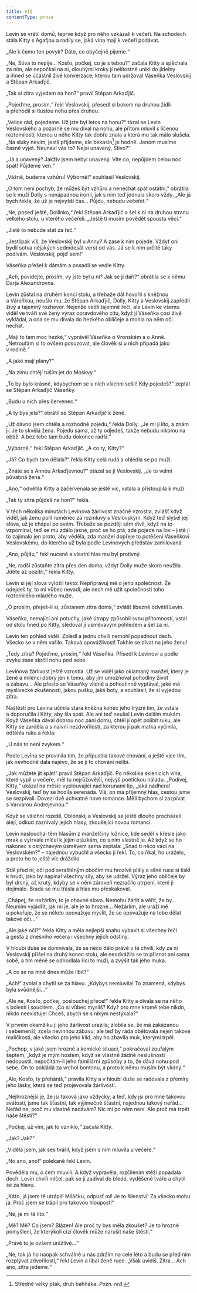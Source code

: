 ```yaml
---
title: VII
contentType: prose
---
```


Levin se vrátil domů, teprve když pro něho vzkázali k večeři. Na schodech stála Kitty s Agafjou a radily se, jaká vína mají k večeři podávat.

„Ale k čemu ten povyk? Dáte, co obyčejně pijeme.“

„Ne, Stiva to nepije… Kosťo, počkej, co je s tebou?“ začala Kitty a spěchala za ním, ale nepočkal na ni, dlouhými kroky jí nelítostně unikl do jídelny a ihned se účastnil živé konverzace, kterou tam udržoval Váseňka Veslovskij a Stěpan Arkaďjič.

„Tak si zítra vyjedem na hon?“ pravil Stěpan Arkaďjič.

„Pojeďme, prosím,“ řekl Veslovskij, přesedl si bokem na druhou židli a přehodil si tlustou nohu přes druhou.

„Velice rád, pojedeme. Už jste byl letos na honu?“ tázal se Levin Veslovského a pozorně se mu díval na nohu, ale přitom mluvil s líčenou roztomilostí, kterou u něho Kitty tak dobře znala a která mu tak málo slušela. „Na sluky nevím, jestli přijdeme, ale bekasin[^16] je hodně. Jenom musíme časně vyjet. Neunaví vás to? Nejsi unavený, Stivo?“

„Já a unavený? Jakživ jsem nebyl unavený. Víte co, nepůjdem celou noc spát! Půjdeme ven.“

„Vážně, budeme vzhůru! Výborně!“ souhlasil Veslovskij.

„O tom není pochyb, že můžeš být vzhůru a nenechat spát ostatní,“ obrátila se k muži Dolly s nenápadnou ironií, jak s ním teď jednala skoro vždy. „Ale já bych řekla, že už je nejvyšší čas… Půjdu, nebudu večeřet.“

„Ne, poseď ještě, Dollinko,“ řekl Stěpan Arkaďjič a šel k ní na druhou stranu velkého stolu, u kterého večeřeli. „Ještě ti musím povědět spoustu věcí.“

„Jistě to nebude stát za řeč.“

„Jestlipak víš, že Veslovskij byl u Anny? A zase k nim pojede. Vždyť oni bydlí sotva nějakých sedmdesát verst od vás. Já se k nim určitě taky podívám. Veslovskij, pojď sem!“

Váseňka přešel k dámám a posadil se vedle Kitty.

„Ach, povídejte, prosím, vy jste byl u ní? Jak se jí daří?“ obrátila se k němu Darja Alexandrovna.

Levin zůstal na druhém konci stolu, a třebaže dál hovořil s kněžnou a Váreňkou, neušlo mu, že Stěpan Arkaďjič, Dolly, Kitty a Veslovskij zapředli živý a tajemný rozhovor. Nejenže vedli tajemné řeči, ale Levin ke všemu viděl ve tváři své ženy výraz opravdového citu, když jí Váseňka cosi živě vykládal, a ona se mu dívala do hezkého obličeje a mohla na něm oči nechat.

„Mají to tam moc hezké,“ vyprávěl Váseňka o Vronském a o Anně. „Netroufám si to ovšem posuzovat, ale člověk si u nich připadá jako v rodině.“

„A jaké mají plány?“

„Na zimu chtějí tuším jet do Moskvy.“

„To by bylo krásné, kdybychom se u nich všichni sešli! Kdy pojedeš?“ zeptal se Stěpan Arkaďjič Váseňky.

„Budu u nich přes červenec.“

„A ty bys jela?“ obrátil se Stěpan Arkaďjič k ženě.

„Už dávno jsem chtěla a rozhodně pojedu,“ řekla Dolly. „Je mi jí líto, a znám ji. Je to skvělá žena. Pojedu sama, až ty odjedeš, takže nebudu nikomu na obtíž. A bez tebe tam budu dokonce radši.“

„Výborně,“ řekl Stěpan Arkaďjič. „A co ty, Kitty?“

„Já? Co bych tam dělala?“ řekla Kitty celá rudá a ohlédla se po muži.

„Znáte se s Annou Arkaďjevnou?“ otázal se jí Veslovskij. „Je to velmi půvabná žena.“

„Ano,“ odvětila Kitty a začervenala se ještě víc, vstala a přistoupila k muži.

„Tak ty zítra půjdeš na hon?“ řekla.

V těch několika minutách Levinova žárlivost značně vzrostla, zvlášť když viděl, jak ženu polil ruměnec za rozmluvy s Veslovským. Když teď slyšel její slova, už je chápal po svém. Třebaže se později sám divil, když na to vzpomínal, teď se mu zdálo jasné, proč se ho ptá, zda pojede na lov – jistě ji to zajímalo jen proto, aby věděla, zda manžel dopřeje to potěšení Váseňkovi Veslovskému, do kterého už byla podle Levinových představ zamilovaná.

„Ano, půjdu,“ řekl nuceně a vlastní hlas mu byl protivný.

„Ne, radši zůstaňte zítra přes den doma, vždyť Dolly muže skoro neužila. Jděte až pozítří,“ řekla Kitty.

Levin si její slova vyložil takto: Nepřipravuj mě o jeho společnost. Že odejdeš ty, to mi vůbec nevadí, ale nech mě užít společnosti toho roztomilého mladého muže.

„Ó prosím, přeješ-li si, zůstanem zítra doma,“ zvlášť líbezně odvětil Levin.

Váseňka, nemající ani potuchy, jaké útrapy způsobil svou přítomností, vstal od stolu hned po Kitty, sledoval ji usměvavým pohledem a šel za ní.

Levin ten pohled viděl. Zbledl a jednu chvíli nemohl popadnout dech. Všecko se v něm vařilo. Taková opovážlivost! Takhle se dívat na jeho ženu!

„Tedy zítra? Pojeďme, prosím,“ řekl Váseňka. Přisedl k Levinovi a podle zvyku zase skrčil nohu pod sebe.

Levinova žárlivost ještě vzrostla. Už se viděl jako oklamaný manžel, který je ženě a milenci dobrý jen k tomu, aby jim umožňoval pohodlný život a zábavu… Ale přesto se Váseňky vlídně a pohostinně vyptával, jaké má myslivecké zkušenosti, jakou pušku, jaké boty, a souhlasil, že si vyjedou zítra.

Naštěstí pro Levina učinila stará kněžna konec jeho trýzni tím, že vstala a doporučila i Kitty, aby šla spát. Ale ani teď neušel Levin dalším mukám. Když Váseňka dával dobrou noc paní domu, chtěl jí opět políbit ruku, ale Kitty se zarděla a s naivní nezdvořilostí, za kterou jí pak matka vyčinila, odtáhla ruku a řekla:

„U nás to není zvykem.“

Podle Levina se provinila tím, že připustila takové chování, a ještě více tím, jak nevhodně dala najevo, že se jí to chování nelíbí.

„Jak můžete jít spát!“ pravil Stěpan Arkaďjič. Po několika sklenicích vína, které vypil u večeře, měl tu nejrůžovější, nejvýš poetickou náladu. „Podívej, Kitty,“ ukázal na měsíc vyplouvající nad korunami lip, „jaká nádhera! Veslovskij, teď by se hodila serenáda. Víš, on má příjemný hlas, cestou jsme se sezpívali. Dovezl dvě úchvatné nové romance. Měli bychom si zazpívat s Varvarou Andrejevnou.“

  

Když se všichni rozešli, Oblonskij a Veslovskij se ještě dlouho procházeli alejí, odkud zaznívaly jejich hlasy, zkoušející novou romanci.

Levin naslouchal těm hlasům z manželčiny ložnice, kde seděl v křesle jako mrak a vytrvale mlčel k jejím otázkám, co s ním vlastně je. Až když se ho nakonec s ostýchavým úsměvem sama zeptala: „Snad ti něco vadí na Veslovském?“ – najednou vybuchl a všecko jí řekl. To, co říkal, ho uráželo, a proto ho to ještě víc dráždilo.

Stál před ní, oči pod svraštěným obočím mu hrozivě plály a silné ruce si tiskl k hrudi, jako by napínal všechny síly, aby se udržel. Výraz jeho obličeje by byl drsný, až krutý, kdyby se v něm zároveň nezračilo utrpení, které ji dojímalo. Brada se mu třásla a hlas mu přeskakoval.

„Chápej, že nežárlím, to je ohavné slovo. Nemohu žárlit a věřit, že by… Neumím vyjádřit, jak mi je, ale je to hrozné… Nežárlím, ale uráží mě a pokořuje, že se někdo opovažuje myslit, že se opovažuje na tebe dělat takové oči…“

„Ale jaké oči?“ řekla Kitty a měla nejlepší snahu vybavit si všechny řeči a gesta z dnešního večera i všechny jejich odstíny.

V hloubi duše se domnívala, že se něco dělo právě v té chvíli, kdy za ní Veslovskij přišel na druhý konec stolu, ale neodvážila se to přiznat ani sama sobě, a tím méně se odhodlala říci to muži, a zvýšit tak jeho muka.

„A co se na mně dnes může líbit?“

„Ach!“ zvolal a chytil se za hlavu. „Kdybys nemluvila! To znamená, kdybys byla svůdnější…“

„Ale ne, Kosťo, počkej, poslouchej přece!“ řekla Kitty a dívala se na něho s bolestí i soucitem. „Co si vůbec myslíš? Když pro mne kromě tebe nikdo, nikdo neexistuje! Chceš, abych se s nikým nestýkala?“

V prvním okamžiku ji jeho žárlivost urazila; zlobila se, že má zakázanou i sebemenší, zcela nevinnou zábavu; ale teď by ráda obětovala nejen takové maličkosti, ale všecko pro jeho klid, aby ho zbavila muk, kterými trpěl.

„Pochop, v jaké jsem hrozné a komické situaci,“ pokračoval zoufalým šeptem, „když je mým hostem, když se vlastně žádné neslušnosti nedopustil, nepočítám-li jeho familiární způsoby a to, že dává nohu pod sebe. On to pokládá za vrchol bontonu, a proto k němu musím být vlídný.“

„Ale, Kosťo, ty přeháníš,“ pravila Kitty a v hloubi duše se radovala z přemíry jeho lásky, která se teď projevovala žárlivostí.

„Nejhroznější je, že jsi taková jako vždycky, a teď, kdy jsi pro mne takovou svátostí, jsme tak šťastní, tak výjimečně šťastní, najednou takový neřád… Neřád ne, proč mu vlastně nadávám? Nic mi po něm není. Ale proč má trpět naše štěstí?“

„Počkej, už vím, jak to vzniklo,“ začala Kitty.

„Jak? Jak?“

„Viděla jsem, jak ses tvářil, když jsem s ním mluvila u večeře.“

„No ano, ano!“ polekaně řekl Levin.

Pověděla mu, o čem mluvili. A když vyprávěla, rozčilením stěží popadala dech. Levin chvíli mlčel, pak se jí zadíval do bledé, vyděšené tváře a chytil se za hlavu.

„Káťo, já jsem tě utrápil! Miláčku, odpusť mi! Je to šílenství! Za všecko mohu já. Proč jsem se trápil pro takovou hloupost!“

„Ne, je mi tě líto.“

„Mě? Mě? Co jsem? Blázen! Ale proč ty bys měla zkoušet? Je to hrozné pomyšlení, že kterýkoli cizí člověk může narušit naše štěstí.“

„Právě to je ovšem urážlivé…“

„Ne, tak já ho naopak schválně u nás zdržím na celé léto a budu se před ním rozplývat zdvořilostí,“ řekl Levin a líbal ženě ruce. „Však uvidíš. Zítra… Ach ano, zítra jedeme.“

  

[^16]: Středně velký pták, druh bahňáka. _Pozn. red._
